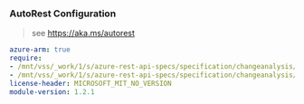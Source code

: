 ### AutoRest Configuration

> see https://aka.ms/autorest

``` yaml
azure-arm: true
require:
- /mnt/vss/_work/1/s/azure-rest-api-specs/specification/changeanalysis/resource-manager/readme.md
- /mnt/vss/_work/1/s/azure-rest-api-specs/specification/changeanalysis/resource-manager/readme.go.md
license-header: MICROSOFT_MIT_NO_VERSION
module-version: 1.2.1
```